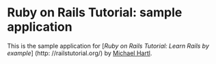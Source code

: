 
  # Ruby on Rails Tutorial: sample application

  This is the sample application for
  [*Ruby on Rails Tutorial: Learn Rails by example*] (http: //railstutorial.org/) by [Michael Hartl](http://michaelhartl.com/).